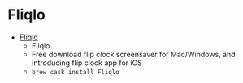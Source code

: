 # Fliqlo
- [Fliqlo](https://fliqlo.com/)
  -  Fliqlo
  - Free download flip clock screensaver for Mac/Windows, and introducing flip clock app for iOS
  - `brew cask install Fliqlo`

